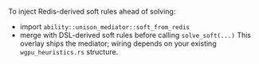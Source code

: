 To inject Redis-derived soft rules ahead of solving:
- import `ability::unison_mediator::soft_from_redis`
- merge with DSL-derived soft rules before calling `solve_soft(...)`
This overlay ships the mediator; wiring depends on your existing `wgpu_heuristics.rs` structure.
